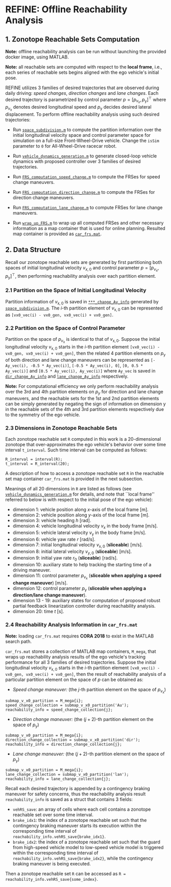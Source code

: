 # REFINE: Offline Reachability Analysis

## 1. Zonotope Reachable Sets Computation

**Note:** offline reachability analysis can be run without launching the provided docker image, using MATLAB.

**Note:** all reachable sets are computed with respect to the **local frame**, i.e., each series of reachable sets begins aligned with the ego vehicle's initial pose.

REFINE utilizes 3 families of desired trajectories that are observed during daily driving: *speed changes*, *direction changes* and *lane changes*. 
Each desired trajectory is parametrized by control parameter $p = [p_{v_\text{x}}, p_\text{y}]^\top$ where $p_{v_\text{x}}$ denotes desired longitudinal speed and $p_\text{y}$ decides desired lateral displacement. 
To perform offline reachability analysis using such desired trajectories:

- Run [`space_subdivision.m`](https://github.com/roahmlab/REFINE/blob/main/Offline_Reachability_Analysis/space_subdivision.m) to compute the partition information over the initial longitudinal velocity space and control parameter space for simulation on a full-size Front-Wheel-Drive vehicle. Change the `isSim` parameter to `0` for All-Wheel-Drive racecar robot. 

- Run [`vehicle_dynamics_generation.m`](https://github.com/roahmlab/REFINE/blob/main/Offline_Reachability_Analysis/vehicle_dynamics_generation.m)
to generate closed-loop vehicle dynamics with proposed controller over 3 families of desired trajectories.

- Run [`FRS_computation_speed_change.m`](https://github.com/roahmlab/REFINE/blob/main/Offline_Reachability_Analysis/FRS_computation_speed_change.m) to compute the FRSes for speed change maneuvers.

- Run [`FRS_computation_direction_change.m`](https://github.com/roahmlab/REFINE/blob/main/Offline_Reachability_Analysis/FRS_computation_direction_change.m) to compute the FRSes for direction change maneuvers.

- Run [`FRS_computation_lane_change.m`](https://github.com/roahmlab/REFINE/blob/main/Offline_Reachability_Analysis/FRS_computation_lane_change.m) to compute FRSes for lane change maneuvers.

- Run [`wrap_up_FRS.m`](https://github.com/roahmlab/REFINE/blob/main/Offline_Reachability_Analysis/wrap_vxp_FRS.m) to wrap up all computed FRSes and other necessary information as a map container that is used for online planning.
Resulted map container is provided as [`car_frs.mat`](https://drive.google.com/drive/folders/1WZbFFhCyhYQlMJxuV4caIzNoa-Q9VZkW?usp=sharing).

## 2. Data Structure

Recall our zonotope reachable sets are generated by first partitioning both spaces of initial longitudinal velocity $v_{x,0}$ and control parameter $p = [p_{v_\text{x}}, p_\text{y}]^\top$, then performing reachability analysis over each partition element. 

### 2.1 Partition on the Space of Initial Longitudinal Velocity

Partition information of $v_{\text{x},0}$ is saved in [`***_change_Ay_info`](https://drive.google.com/drive/folders/1WZbFFhCyhYQlMJxuV4caIzNoa-Q9VZkW?usp=sharing) generated by [`space_subdivision.m`](https://github.com/roahmlab/REFINE/blob/main/Offline_Reachability_Analysis/space_subdivision.m).
The $i$-th partition element of $v_{\text{x},0}$ can be represented as `[vx0_vec(i) - vx0_gen, vx0_vec(i) + vx0_gen]`.

### 2.2 Partition on the Space of Control Parameter

Partition on the space of $p_{v_\text{x}}$ is identical to that of $v_{\text{x},0}$. 
Suppose the initial longitudinal velocity $v_{\text{x},0}$ starts in the $i$-th partition element `[vx0_vec(i) - vx0_gen, vx0_vec(i) + vx0_gen]`, then the related 4 partition elements on $p_\text{y}$ of both direction and lane change maneuvers can be represented as `[-Ay_vec(i), -0.5 * Ay_vec(i)]`, `[-0.5 * Ay_vec(i), 0]`, `[0, 0.5 * Ay_vec(i)]` and `[0.5 * Ay_vec(i), Ay_vec(i)]` where `Ay_vec` is saved in [`dir_change_Ay_info`](https://drive.google.com/drive/folders/1WZbFFhCyhYQlMJxuV4caIzNoa-Q9VZkW?usp=sharing) and [`lane_change_Ay_info`](https://drive.google.com/drive/folders/1WZbFFhCyhYQlMJxuV4caIzNoa-Q9VZkW?usp=sharing) respectively. 

**Note:** For computational efficiency we only perform reachability analysis over the 3rd and 4th partition elements on $p_y$ for direction and lane change maneuvers, and the reachable sets for the 1st and 2nd partition elements can be simply generated by negating the sign of information on dimension y in the reachable sets of the 4th and 3rd partition elements respectively due to the symmetry of the ego vehicle. 


### 2.3 Dimensions in Zonotope Reachable Sets

Each zonotope reachable set `R` computed in this work is a 20-dimensional zonotope that over-approximates the ego vehicle's behavior over some time interval `t_interval`. 
Such time interval can be computed as follows:
```
R_interval = interval(R);
t_interval = R_interval(20);
```
A description of how to access a zonotope reachable set `R` in the reachable set map container `car_frs.mat` is provided in the next subsection.

Meanings of all 20 dimensions in `R` are listed as follows (see [`vehicle_dynamics_generation.m`](https://github.com/roahmlab/REFINE/blob/main/Offline_Reachability_Analysis/vehicle_dynamics_generation.m) for details, and note that ``local frame'' referred to below is with respect to the initial pose of the ego vehicle):
- dimension 1: vehicle position along $x$-axis of the local frame [m].
- dimension 2: vehicle position along $y$-axis of the local frame [m].
- dimension 3: vehicle heading $h$ [rad].
- dimension 4: vehicle longitudinal velocity $v_\text{x}$ in the body frame [m/s].
- dimension 5: vehicle lateral velocity $v_\text{y}$ in the body frame [m/s].
- dimension 6: vehicle yaw rate $r$ [rad/s].
- dimension 7: initial longitudinal velocity $v_{\text{x},0}$ (**sliceable**) [m/s].
- dimension 8: initial lateral velocity $v_{y,0}$ (**sliceable**) [m/s].
- dimension 9: initial yaw rate $r_0$ (**sliceable**) [rad/s].
- dimension 10: auxiliary state to help tracking the starting time of a driving maneuver.
- dimension 11: control parameter $p_{v_\text{x}}$ (**sliceable when applying a speed change maneuver**) [m/s].
- dimension 12: control parameter $p_\text{y}$ (**sliceable when applying a direction/lane change maneuver**).
- dimension 13 - 19: auxiliary states for computation of proposed robust partial feedback linearization controller during reachability analysis.
- dimension 20: time $t$ [s].



### 2.4 Reachability Analysis Information in `car_frs.mat`

**Note:** loading `car_frs.mat` requires **CORA 2018** to exist in the MATLAB search path.

`car_frs.mat` stores a collection of MATLAB map containers, `M_mega`, that wraps up reachability analysis results of the ego vehicle's tracking performance for all 3 families of desired trajectories. 
Suppose the initial longitudinal velocity $v_{\text{x},0}$ starts in the $i$-th partition element `[vx0_vec(i) - vx0_gen, vx0_vec(i) + vx0_gen]`, then the result of reachability analysis  of a particular partition element on the space of $p$ can be obtained as:
- *Speed change maneuver:* (the $j$-th partition element on the space of $p_{v_\text{x}}$)
```
submap_v_x0_partition = M_mega{i};
speed_change_collection = submap_v_x0_partition('Au');
reachability_info = speed_change_collection{j};
```
- *Direction change maneuver:* (the $(j+2)$-th partition element on the space of $p_\text{y}$)
```
submap_v_x0_partition = M_mega{i};
direction_change_collection = submap_v_x0_partition('dir');
reachability_info = direction_change_collection{j};
```
- *Lane change maneuver:* (the $(j+2)$-th partition element on the space of $p_\text{y}$)
```
submap_v_x0_partition = M_mega{i};
lane_change_collection = submap_v_x0_partition('lan');
reachability_info = lane_change_collection{j};
```

Recall each desired trajectory is appended by a contingency braking maneuver for safety concerns, thus the reachability analysis result `reachability_info` is saved as a struct that contains 3 fields:
- `vehRS_save`: an array of cells where each cell contains a zonotope reachable set over some time interval.
- `brake_idx1`: the index of a zonotope reachable set such that the contingency braking maneuver starts its execution within the corresponding time interval of `reachability_info.vehRS_save{brake_idx1}`.
- `brake_idx2`: the index of a zonotope reachable set such that the guard from high-speed vehicle model to low-speed vehicle model is triggered within the corresponding time interval of `reachability_info.vehRS_save{brake_idx2}`, while the contingency braking maneuver is being executed.

Then a zonotope reachable set `R` can be accessed as `R = reachability_info.vehRS_save{some_index}`.



